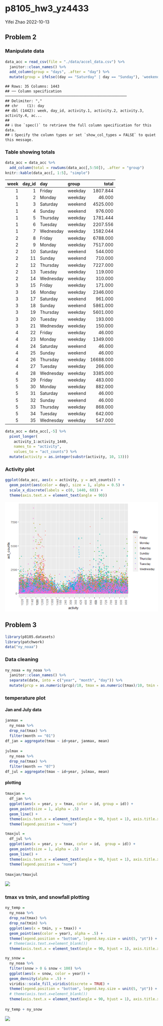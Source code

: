 p8105_hw3_yz4433
================
Yifei Zhao
2022-10-13

## Problem 2

### Manipulate data

``` r
data_acc = read_csv(file = "./data/accel_data.csv") %>% 
  janitor::clean_names() %>% 
  add_column(group = "days", .after = "day") %>% 
  mutate(group = ifelse((day == "Saturday" | day == "Sunday"), 'weekend', 'weekday'))
```

    ## Rows: 35 Columns: 1443
    ## ── Column specification ────────────────────────────────────────────────────────
    ## Delimiter: ","
    ## chr    (1): day
    ## dbl (1442): week, day_id, activity.1, activity.2, activity.3, activity.4, ac...
    ## 
    ## ℹ Use `spec()` to retrieve the full column specification for this data.
    ## ℹ Specify the column types or set `show_col_types = FALSE` to quiet this message.

### Table showing totals

``` r
data_acc = data_acc %>%
  add_column(total = rowSums(data_acc[,5:50]), .after = "group")
knitr::kable(data_acc[, 1:5], "simple")
```

| week | day_id | day       | group   |     total |
|-----:|-------:|:----------|:--------|----------:|
|    1 |      1 | Friday    | weekday |  1807.844 |
|    1 |      2 | Monday    | weekday |    46.000 |
|    1 |      3 | Saturday  | weekend |  4525.000 |
|    1 |      4 | Sunday    | weekend |   976.000 |
|    1 |      5 | Thursday  | weekday |  1781.444 |
|    1 |      6 | Tuesday   | weekday |  2207.556 |
|    1 |      7 | Wednesday | weekday |  1582.044 |
|    2 |      8 | Friday    | weekday |  6788.000 |
|    2 |      9 | Monday    | weekday |  7517.000 |
|    2 |     10 | Saturday  | weekend |   544.000 |
|    2 |     11 | Sunday    | weekend |   710.000 |
|    2 |     12 | Thursday  | weekday |  7227.000 |
|    2 |     13 | Tuesday   | weekday |   119.000 |
|    2 |     14 | Wednesday | weekday |   310.000 |
|    3 |     15 | Friday    | weekday |   171.000 |
|    3 |     16 | Monday    | weekday |  2346.000 |
|    3 |     17 | Saturday  | weekend |   961.000 |
|    3 |     18 | Sunday    | weekend |  5861.000 |
|    3 |     19 | Thursday  | weekday |  5601.000 |
|    3 |     20 | Tuesday   | weekday |   193.000 |
|    3 |     21 | Wednesday | weekday |   150.000 |
|    4 |     22 | Friday    | weekday |    46.000 |
|    4 |     23 | Monday    | weekday |  1349.000 |
|    4 |     24 | Saturday  | weekend |    46.000 |
|    4 |     25 | Sunday    | weekend |    46.000 |
|    4 |     26 | Thursday  | weekday | 16688.000 |
|    4 |     27 | Tuesday   | weekday |   266.000 |
|    4 |     28 | Wednesday | weekday |  3385.000 |
|    5 |     29 | Friday    | weekday |   483.000 |
|    5 |     30 | Monday    | weekday |   882.000 |
|    5 |     31 | Saturday  | weekend |    46.000 |
|    5 |     32 | Sunday    | weekend |    46.000 |
|    5 |     33 | Thursday  | weekday |   868.000 |
|    5 |     34 | Tuesday   | weekday |   642.000 |
|    5 |     35 | Wednesday | weekday |   547.000 |

``` r
data_acc = data_acc[,-5] %>% 
  pivot_longer(
    activity_1:activity_1440,
    names_to = "activity", 
    values_to = "act_counts") %>%
  mutate(activity = as.integer(substr(activity, 10, 13)))
```

### Activity plot

``` r
ggplot(data_acc, aes(x = activity, y = act_counts)) + 
  geom_point(aes(color = day), size = 1, alpha = 0.5) +
  scale_x_discrete(labels = c(0, 1440, 60)) +
  theme(axis.text.x = element_text(angle = 90))
```

![](p8105_hw3_yz4433_files/figure-gfm/unnamed-chunk-4-1.png)<!-- -->

## Problem 3

``` r
library(p8105.datasets)
library(patchwork)
data("ny_noaa")
```

### Data cleaning

``` r
ny_noaa = ny_noaa %>% 
  janitor::clean_names() %>% 
  separate(date, into = c("year", "month", "day")) %>% 
  mutate(prcp = as.numeric(prcp)/10, tmax = as.numeric(tmax)/10, tmin = as.numeric(tmin)/10, snow = as.numeric(snow))
```

### temperature plot

#### Jan and July data

``` r
janmax =
  ny_noaa %>%
  drop_na(tmax) %>%
  filter(month == "01")
df_jan = aggregate(tmax ~ id+year, janmax, mean)

julmax =
  ny_noaa %>%
  drop_na(tmax) %>%
  filter(month == "07")
df_jul = aggregate(tmax ~ id+year, julmax, mean)
```

#### plotting

``` r
tmaxjan = 
  df_jan %>% 
  ggplot(aes(x = year, y = tmax, color = id, group = id)) + 
  geom_point(size = 1, alpha = .5) +
  geom_line() +
  theme(axis.text.x = element_text(angle = 90, hjust = 1), axis.title.x = element_text(size = 1)) +
  theme(legend.position = "none")
```

``` r
tmaxjul = 
  df_jul %>% 
  ggplot(aes(x = year, y = tmax, color = id,  group = id)) + 
  geom_point(size = 1, alpha = .5) +
  geom_line() +
  theme(axis.text.x = element_text(angle = 90, hjust = 1), axis.title.x = element_text(size = 1)) +
  theme(legend.position = "none")

tmaxjan/tmaxjul
```

![](p8105_hw3_yz4433_files/figure-gfm/unnamed-chunk-9-1.png)<!-- -->

### tmax vs tmin, and snowfall plotting

``` r
ny_temp = 
  ny_noaa %>% 
  drop_na(tmax) %>% 
  drop_na(tmin) %>% 
  ggplot(aes(x = tmin, y = tmax)) + 
  geom_point(aes(color = year), alpha = .5) +
  theme(legend.position = "bottom", legend.key.size = unit(5, "pt")) +
  # theme(axis.text.x=element_blank())
  theme(axis.text.x = element_text(angle = 90, hjust = 1), axis.title.x = element_text(size = 1))
```

``` r
ny_snow =
  ny_noaa %>%
  filter(snow > 0 & snow < 100) %>% 
  ggplot(aes(x = snow, color = year)) +
  geom_density(alpha = .5) + 
  viridis::scale_fill_viridis(discrete = TRUE) +
  theme(legend.position = "bottom", legend.key.size = unit(5, "pt")) +
  # theme(axis.text.x=element_blank())
  theme(axis.text.x = element_text(angle = 90, hjust = 1), axis.title.x = element_text(size = 1))

ny_temp + ny_snow
```

![](p8105_hw3_yz4433_files/figure-gfm/unnamed-chunk-11-1.png)<!-- -->
